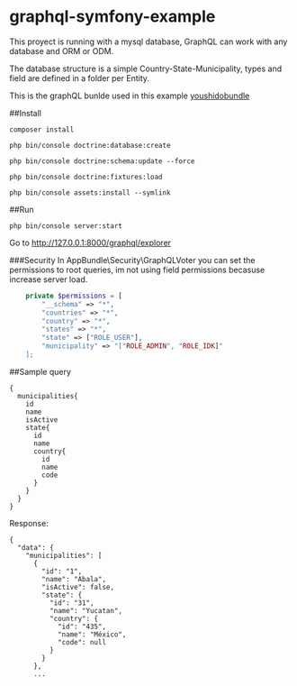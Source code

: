 graphql-symfony-example
=======================

 
This proyect is running with a mysql database, GraphQL can work with any database and ORM or ODM.

The database structure is a simple Country-State-Municipality, types and field are defined in a folder per Entity.

This is the graphQL bunlde used in this example [youshidobundle](https://getcomposer.org/doc/00-intro.md)

##Install
```
composer install
```
```
php bin/console doctrine:database:create
```
```
php bin/console doctrine:schema:update --force
```
```
php bin/console doctrine:fixtures:load
```
```
php bin/console assets:install --symlink
```

##Run
```
php bin/console server:start
``` 
Go to http://127.0.0.1:8000/graphql/explorer

###Security
In AppBundle\Security\GraphQLVoter you can set the permissions to root queries, im not using field permissions becasuse increase server load.
```php
	private $permissions = [
		"__schema" => "*",
		"countries" => "*",
		"country" => "*",
		"states" => "*",
		"state" => ["ROLE_USER"],
		"municipality" => "["ROLE_ADMIN", "ROLE_IDK]"
	];
```
##Sample query
```
{
  municipalities{
    id
    name
    isActive
   	state{
      id
      name
      country{
        id
        name
        code
      }
    }
  }
}
```
Response:
```
{
  "data": {
    "municipalities": [
      {
        "id": "1",
        "name": "Abala",
        "isActive": false,
        "state": {
          "id": "31",
          "name": "Yucatan",
          "country": {
            "id": "435",
            "name": "México",
            "code": null
          }
        }
      },
      ...
```